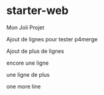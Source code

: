 # starter-web
Mon Joli Projet

Ajout de lignes pour tester p4merge

Ajout de plus de lignes

encore une ligne

une ligne de plus

one more line
